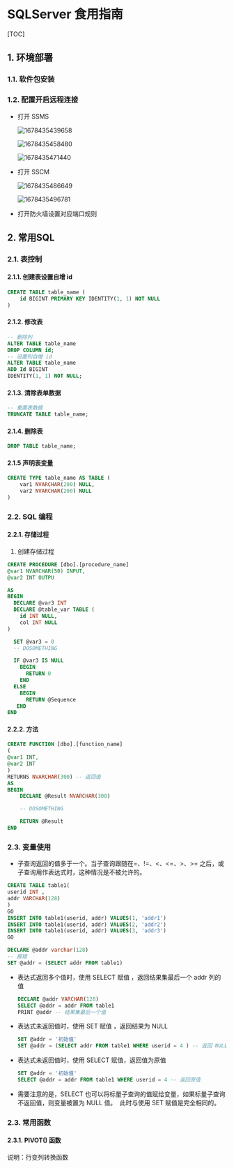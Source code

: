# SQLServer 食用指南

[TOC]

## 1. 环境部署

### 1.1. 软件包安装

### 1.2. 配置开启远程连接

- 打开 SSMS
  
  ![1678435439658](image/SQLServer食用指南/1678435439658.png)
  
  ![1678435458480](image/SQLServer食用指南/1678435458480.png)
  
  ![1678435471440](image/SQLServer食用指南/1678435471440.png)

- 打开 SSCM
  
  ![1678435486649](image/SQLServer食用指南/1678435486649.png)
  
  ![1678435496781](image/SQLServer食用指南/1678435496781.png)

- 打开防火墙设置对应端口规则

## 2. 常用SQL

### 2.1. 表控制

#### 2.1.1. 创建表设置自增 id

```sql
CREATE TABLE table_name (
    id BIGINT PRIMARY KEY IDENTITY(1, 1) NOT NULL
)
```

#### 2.1.2. 修改表

```sql
-- 删除列
ALTER TABLE table_name 
DROP COLUMN id;
-- 设置列自增 id
ALTER TABLE table_name  
ADD Id BIGINT 
IDENTITY(1, 1) NOT NULL;
```

#### 2.1.3. 清除表单数据

```sql
-- 重置表数据
TRUNCATE TABLE table_name;
```

#### 2.1.4. 删除表

```sql
DROP TABLE table_name;
```

#### 2.1.5 声明表变量

```sql
CREATE TYPE table_name AS TABLE (
    var1 NVARCHAR(200) NULL, 
    var2 NVARCHAR(200) NULL
)
```

### 2.2. SQL 编程

#### 2.2.1. 存储过程

1. 创建存储过程

```sql
CREATE PROCEDURE [dbo].[procedure_name]
@var1 NVARCHAR(50) INPUT,
@var2 INT OUTPU

AS
BEGIN
  DECLARE @var3 INT 
  DECLARE @table_var TABLE (
    id INT NULL,
    col INT NULL
)

  SET @var3 = 0
  -- DOSOMETHING 

  IF @var3 IS NULL 
    BEGIN
      RETURN 0
    END
  ELSE 
    BEGIN 
      RETURN @Sequence
   END
END
```

#### 2.2.2. 方法

```sql
CREATE FUNCTION [dbo].[function_name]
( 
@var1 INT,
@var2 INT
)
RETURNS NVARCHAR(300) -- 返回值
AS
BEGIN
    DECLARE @Result NVARCHAR(300)

    -- DOSOMETHING

    RETURN @Result
END
```

### 2.3. 变量使用

- 子查询返回的值多于一个。当子查询跟随在=、!=、<、<=、>、>= 之后，或子查询用作表达式时，这种情况是不被允许的。

```sql
CREATE TABLE table1( 
userid INT , 
addr VARCHAR(128)  
) 
GO 
INSERT INTO table1(userid, addr) VALUES(1, 'addr1') 
INSERT INTO table1(userid, addr) VALUES(2, 'addr2') 
INSERT INTO table1(userid, addr) VALUES(3, 'addr3') 
GO

DECLARE @addr varchar(128)
-- 报错
SET @addr = (SELECT addr FROM table1)
```

- 表达式返回多个值时，使用 SELECT 赋值 ，返回结果集最后一个 addr 列的值
  
  ```sql
  DECLARE @addr VARCHAR(128)
  SELECT @addr = addr FROM table1 
  PRINT @addr -- 结果集最后一个值
  ```

- 表达式未返回值时，使用 SET 赋值 ，返回结果为 NULL
  
  ```sql
  SET @addr = '初始值'
  SET @addr = (SELECT addr FROM table1 WHERE userid = 4 ) -- 返回 NULL
  ```

- 表达式未返回值时，使用 SELECT 赋值，返回值为原值
  
  ```sql
  SET @addr = '初始值'
  SELECT @addr = addr FROM table1 WHERE userid = 4 -- 返回原值
  ```

- 需要注意的是，SELECT 也可以将标量子查询的值赋给变量，如果标量子查询不返回值，则变量被置为 NULL 值。   此时与使用 SET 赋值是完全相同的。

### 2.3. 常用函数

#### 2.3.1. PIVOT() 函数

说明：行变列转换函数
